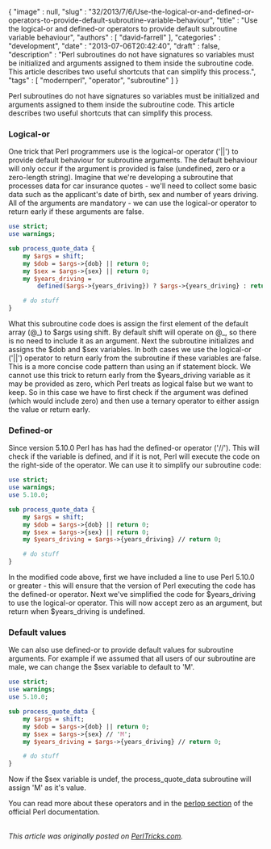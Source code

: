 {
   "image" : null,
   "slug" : "32/2013/7/6/Use-the-logical-or-and-defined-or-operators-to-provide-default-subroutine-variable-behaviour",
   "title" : "Use the logical-or and defined-or operators to provide default subroutine variable behaviour",
   "authors" : [
      "david-farrell"
   ],
   "categories" : "development",
   "date" : "2013-07-06T20:42:40",
   "draft" : false,
   "description" : "Perl subroutines do not have signatures so variables must be initialized and arguments assigned to them inside the subroutine code. This article describes two useful shortcuts that can simplify this process.",
   "tags" : [
      "modernperl",
      "operator",
      "subroutine"
   ]
}


Perl subroutines do not have signatures so variables must be initialized and arguments assigned to them inside the subroutine code. This article describes two useful shortcuts that can simplify this process.

### Logical-or

One trick that Perl programmers use is the logical-or operator ('||') to provide default behaviour for subroutine arguments. The default behaviour will only occur if the argument is provided is false (undefined, zero or a zero-length string). Imagine that we're developing a subroutine that processes data for car insurance quotes - we'll need to collect some basic data such as the applicant's date of birth, sex and number of years driving. All of the arguments are mandatory - we can use the logical-or operator to return early if these arguments are false.

```perl
use strict;
use warnings;

sub process_quote_data {
    my $args = shift;
    my $dob = $args->{dob} || return 0;
    my $sex = $args->{sex} || return 0;
    my $years_driving = 
        defined($args->{years_driving}) ? $args->{years_driving} : return 0;

    # do stuff
}
```

What this subroutine code does is assign the first element of the default array (@\_) to $args using shift. By default shift will operate on @\_, so there is no need to include it as an argument. Next the subroutine initializes and assigns the $dob and $sex variables. In both cases we use the logical-or ('||') operator to return early from the subroutine if these variables are false. This is a more concise code pattern than using an if statement block. We cannot use this trick to return early from the $years\_driving variable as it may be provided as zero, which Perl treats as logical false but we want to keep. So in this case we have to first check if the argument was defined (which would include zero) and then use a ternary operator to either assign the value or return early.

### Defined-or

Since version 5.10.0 Perl has has had the defined-or operator ('//'). This will check if the variable is defined, and if it is not, Perl will execute the code on the right-side of the operator. We can use it to simplify our subroutine code:

```perl
use strict;
use warnings;
use 5.10.0;

sub process_quote_data {
    my $args = shift;
    my $dob = $args->{dob} || return 0;
    my $sex = $args->{sex} || return 0;
    my $years_driving = $args->{years_driving} // return 0;

    # do stuff
}
```

In the modified code above, first we have included a line to use Perl 5.10.0 or greater - this will ensure that the version of Perl executing the code has the defined-or operator. Next we've simplified the code for $years\_driving to use the logical-or operator. This will now accept zero as an argument, but return when $years\_driving is undefined.

### Default values

We can also use defined-or to provide default values for subroutine arguments. For example if we assumed that all users of our subroutine are male, we can change the $sex variable to default to 'M'.

```perl
use strict;
use warnings;
use 5.10.0;

sub process_quote_data {
    my $args = shift;
    my $dob = $args->{dob} || return 0;
    my $sex = $args->{sex} // 'M';
    my $years_driving = $args->{years_driving} // return 0;

    # do stuff
}
```

Now if the $sex variable is undef, the process\_quote\_data subroutine will assign 'M' as it's value.

You can read more about these operators and in the [perlop section](http://perldoc.perl.org/perlop.html#Logical-Defined-Or) of the official Perl documentation.

\
*This article was originally posted on [PerlTricks.com](http://perltricks.com).*
